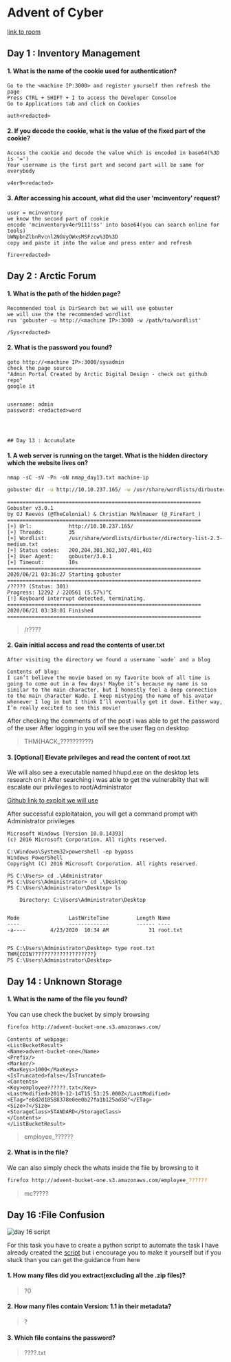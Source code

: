 # Advent of Cyber

[link to room](https://tryhackme.com/room/25daysofchristmas)

## Day 1 : Inventory Management 
#### 1.	What is the name of the cookie used for authentication?
	
	Go to the <machine IP:3000> and register yourself then refresh the page
	Press CTRL + SHIFT + I to access the Developer Consoloe
	Go to Applications tab and click on Cookies 

	auth<redacted>

#### 2.	If you decode the cookie, what is the value of the fixed part of the cookie?
	
	Access the cookie and decode the value which is encoded in base64(%3D is '=')
	Your username is the first part and second part will be same for everybody

	v4er9<redacted>

#### 3. After accessing his account, what did the user 'mcinventory' request?
	
	user = mcinventory
	we know the second part of cookie
	encode 'mcinventoryv4er9111!ss' into base64(you can search online for tools)
	bWNpbnZlbnRvcnl2NGVyOWxsMSFzcw%3D%3D
	copy and paste it into the value and press enter and refresh

	fire<redacted>

##  Day 2 : Arctic Forum 
#### 1.	What is the path of the hidden page?

	Recommended tool is DirSearch but we will use gobuster
	we will use the the recommended wordlist
	run 'gobuster -u http://<machine IP>:3000 -w /path/to/wordlist'

	/Sys<redacted>

#### 2.	What is the password you found?
	
	goto http://<machine IP>:3000/sysadmin
	check the page source
	"Admin Portal Created by Arctic Digital Design - check out github repo"
	google it 


    username: admin
    password: <redacted>word
    
    
    
    
    ## Day 13 : Accumulate

#### 1. A web server is running on the target. What is the hidden directory which the website lives on?
	nmap -sC -sV -Pn -oN nmap_day13.txt machine-ip
```bash
gobuster dir -u http://10.10.237.165/ -w /usr/share/wordlists/dirbuster/directory-list-2.3-medium.txt -t 35
```
```
===============================================================
Gobuster v3.0.1
by OJ Reeves (@TheColonial) & Christian Mehlmauer (@_FireFart_)
===============================================================
[+] Url:            http://10.10.237.165/
[+] Threads:        35
[+] Wordlist:       /usr/share/wordlists/dirbuster/directory-list-2.3-medium.txt
[+] Status codes:   200,204,301,302,307,401,403
[+] User Agent:     gobuster/3.0.1
[+] Timeout:        10s
===============================================================
2020/06/21 03:36:27 Starting gobuster
===============================================================
/????? (Status: 301)
Progress: 12292 / 220561 (5.57%)^C
[!] Keyboard interrupt detected, terminating.
===============================================================
2020/06/21 03:38:01 Finished
===============================================================
```

> /r????

#### 2. Gain initial access and read the contents of user.txt
	After visiting the directory we found a username `wade` and a blog
```
Contents of blog:
I can’t believe the movie based on my favorite book of all time is going to come out in a few days! Maybe it’s because my name is so similar to the main character, but I honestly feel a deep connection to the main character Wade. I keep mistyping the name of his avatar whenever I log in but I think I’ll eventually get it down. Either way, I’m really excited to see this movie! 
```
After checking the comments of of the post i was able to get the password of the user
After logging in you will see the user flag on desktop

> THM{HACK_??????????}


#### 3. [Optional] Elevate privileges and read the content of root.txt

We will also see a executable named hhupd.exe on the desktop lets research on it
After searching i was able to get the vulnerabilty that will escalate our privileges to root/Administrator

[Github link to exploit we will use](https://github.com/jas502n/CVE-2019-1388)

After successful exploitataion, you will get a command prompt with Administrator privileges

```
Microsoft Windows [Version 10.0.14393]
(c) 2016 Microsoft Corporation. All rights reserved.

C:\Windows\System32>powershell -ep bypass
Windows PowerShell
Copyright (C) 2016 Microsoft Corporation. All rights reserved.

PS C:\Users> cd .\Administrator
PS C:\Users\Administrator> cd .\Desktop
PS C:\Users\Administrator\Desktop> ls

    Directory: C:\Users\Administrator\Desktop


Mode                LastWriteTime         Length Name
----                -------------         ------ ----
-a----        4/23/2020  10:34 AM             31 root.txt


PS C:\Users\Administrator\Desktop> type root.txt
THM{COIN????????????????????}
PS C:\Users\Administrator\Desktop>
```

## Day 14 : Unknown Storage

#### 1. What is the name of the file you found?

You can use check the bucket by simply browsing

```bash
firefox http://advent-bucket-one.s3.amazonaws.com/
```
```
Contents of webpage:
<ListBucketResult>
<Name>advent-bucket-one</Name>
<Prefix/>
<Marker/>
<MaxKeys>1000</MaxKeys>
<IsTruncated>false</IsTruncated>
<Contents>
<Key>employee??????.txt</Key>
<LastModified>2019-12-14T15:53:25.000Z</LastModified>
<ETag>"e8d2d18588378e0ee0b27fa1b125ad58"</ETag>
<Size>7</Size>
<StorageClass>STANDARD</StorageClass>
</Contents>
</ListBucketResult>
```
> employee_??????


#### 2. What is in the file?

We can also simply check the whats inside the file by browsing to it
```bash
firefox http://advent-bucket-one.s3.amazonaws.com/employee_??????
```

> mc?????


## Day 16 :File Confusion

![day 16 script](https://github.com/strange07/tryhackme/blob/master/Advent%20of%20Cyber/day16.png)

For this task you have to create a python script to automate the task
I have already created the [script](https://github.com/strange07/tryhackme/blob/master/Advent%20of%20Cyber/day16-script.py) but i encourage you to make it yourself but if you stuck than you can get the guidance from here

#### 1. How many files did you extract(excluding all the .zip files)?

> ?0

#### 2. How many files contain Version: 1.1 in their metadata?

> ?

#### 3. Which file contains the password?

> ????.txt
